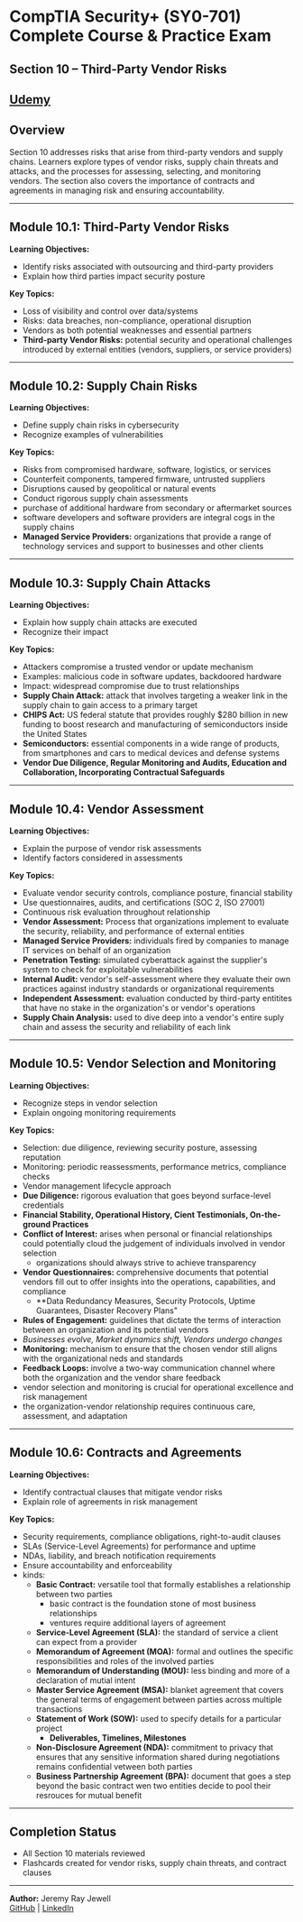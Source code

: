 # CompTIA Security+ (SY0-701) Complete Course & Practice Exam  
## Section 10 – Third-Party Vendor Risks  

[Udemy](https://www.udemy.com/course/securityplus/)  
---

## Overview  
Section 10 addresses risks that arise from third-party vendors and supply chains. Learners explore types of vendor risks, supply chain threats and attacks, and the processes for assessing, selecting, and monitoring vendors. The section also covers the importance of contracts and agreements in managing risk and ensuring accountability.  

---

## Module 10.1: Third-Party Vendor Risks  
**Learning Objectives:**  
- Identify risks associated with outsourcing and third-party providers  
- Explain how third parties impact security posture  

**Key Topics:**  
- Loss of visibility and control over data/systems  
- Risks: data breaches, non-compliance, operational disruption  
- Vendors as both potential weaknesses and essential partners
- **Third-party Vendor Risks:** potential security and operational challenges introduced by external entities (vendors, suppliers, or service providers)

---

## Module 10.2: Supply Chain Risks  
**Learning Objectives:**  
- Define supply chain risks in cybersecurity  
- Recognize examples of vulnerabilities  

**Key Topics:**  
- Risks from compromised hardware, software, logistics, or services  
- Counterfeit components, tampered firmware, untrusted suppliers  
- Disruptions caused by geopolitical or natural events 
- Conduct rigorous supply chain assessments
- purchase of additional hardware from secondary or aftermarket sources
- software developers and software providers are integral cogs in the supply chains
- **Managed Service Providers:** organizations that provide a range of technology services and support to businesses and other clients

---

## Module 10.3: Supply Chain Attacks  
**Learning Objectives:**  
- Explain how supply chain attacks are executed  
- Recognize their impact  

**Key Topics:**  
- Attackers compromise a trusted vendor or update mechanism  
- Examples: malicious code in software updates, backdoored hardware  
- Impact: widespread compromise due to trust relationships 
- **Supply Chain Attack:** attack that involves targeting a weaker link in the supply chain to gain access to a primary target
- **CHIPS Act:** US federal statute that provides roughly $280 billion in new funding to boost research and manufacturing of semiconductors inside the United States
- **Semiconductors:** essential components in a wide range of products, from smartphones and cars to medical devices and defense systems
- **Vendor Due Diligence, Regular Monitoring and Audits, Education and Collaboration, Incorporating Contractual Safeguards**

---

## Module 10.4: Vendor Assessment  
**Learning Objectives:**  
- Explain the purpose of vendor risk assessments  
- Identify factors considered in assessments  

**Key Topics:**  
- Evaluate vendor security controls, compliance posture, financial stability  
- Use questionnaires, audits, and certifications (SOC 2, ISO 27001)  
- Continuous risk evaluation throughout relationship
- **Vendor Assessment:** Process that organizations implement to evaluate the security, reliability, and performance of external entities
- **Managed Service Providers:** individuals fired by companies to manage IT services on behalf of an organization
- **Penetration Testing:** simulated cyberattack against the supplier's system to check for exploitable vulnerabilities
- **Internal Audit:** vendor's self-assessment where they evaluate their own practices against industry standards or organizational requirements
- **Independent Assessment:** evaluation conducted by third-party entitites that have no stake in the organization's or vendor's operations
- **Supply Chain Analysis:** used to dive deep into a vendor's entire suply chain and assess the security and reliability of each link

---

## Module 10.5: Vendor Selection and Monitoring  
**Learning Objectives:**  
- Recognize steps in vendor selection  
- Explain ongoing monitoring requirements  

**Key Topics:**  
- Selection: due diligence, reviewing security posture, assessing reputation  
- Monitoring: periodic reassessments, performance metrics, compliance checks  
- Vendor management lifecycle approach 
- **Due Diligence:** rigorous evaluation that goes beyond surface-level credentials
- **Financial Stability, Operational History, Cient Testimonials, On-the-ground Practices**
- **Conflict of Interest:** arises when personal or financial relationships could potentially cloud the judgement of individuals involved in vendor selection
	- organizations should always strive to achieve transparency
- **Vendor Questionnaires:** comprehensive documents that potential vendors fill out to offer insights into the operations, capabilities, and compliance
	- **Data Redundancy Measures, Security Protocols, Uptime Guarantees, Disaster Recovery Plans"
- **Rules of Engagement:** guidelines that dictate the terms of interaction between an organization and its potential vendors
- *Businesses evolve, Market dynamics shift, Vendors undergo changes*
- **Monitoring:** mechanism to ensure that the chosen vendor still aligns with the organizational neds and standards
- **Feedback Loops:** involve a two-way communication channel where both the organization and the vendor share feedback
- vendor selection and monitoring is crucial for operational excellence and risk management
- the organization-vendor relationship requires continuous care, assessment, and adaptation

---

## Module 10.6: Contracts and Agreements  
**Learning Objectives:**  
- Identify contractual clauses that mitigate vendor risks  
- Explain role of agreements in risk management  

**Key Topics:**  
- Security requirements, compliance obligations, right-to-audit clauses  
- SLAs (Service-Level Agreements) for performance and uptime  
- NDAs, liability, and breach notification requirements  
- Ensure accountability and enforceability
- kinds:
	- **Basic Contract:** versatile tool that formally establishes a relationship between two parties
		- basic contract is the foundation stone of most business relationships
		- ventures require additional layers of agreement
	- **Service-Level Agreement (SLA):** the standard of service a client can expect from a provider
	- **Memorandum of Agreement (MOA):** formal and outlines the specific responsibilities and roles of the involved parties
	- **Memorandum of Understanding (MOU):** less binding and more of a declaration of mutial intent
	- **Master Service Agreement (MSA):** blanket agreement that covers the general terms of engagement between parties across multiple transactions
	- **Statement of Work (SOW):** used to specify details for a particular project
		- **Deliverables, Timelines, Milestones**
	- **Non-Disclosure Agreement (NDA):** commitment to privacy that ensures that any sensitive information shared during negotiations remains confidential vetween both parties
	- **Business Partnership Agreement (BPA):** document that goes a step beyond the basic contract wen two entities decide to pool their resrouces for mutual benefit

---

## Completion Status  
- All Section 10 materials reviewed  
- Flashcards created for vendor risks, supply chain threats, and contract clauses  

---

**Author:** Jeremy Ray Jewell  
[GitHub](https://github.com/jeremyrayjewell) | [LinkedIn](https://www.linkedin.com/in/jeremyrayjewell)  
